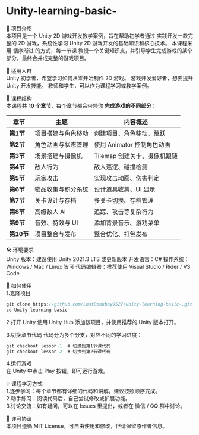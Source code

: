 # Unity-learning-basic-
📌 项目介绍  
本项目是一个 Unity 2D 游戏开发教学案例，旨在帮助初学者通过 实践开发一款完整的 2D 游戏，系统性学习 Unity 2D 游戏开发的基础知识和核心技术。
本课程采用 循序渐进 的方式，每一节课 教授一个关键知识点，并引导学生完成游戏的某个部分，最终合并成完整的游戏项目。

🎯 适用人群  
Unity 初学者，希望学习如何从零开始制作 2D 游戏。
游戏开发爱好者，想要提升 Unity 开发技能。
教师和学生，可以作为课程学习或教学案例。

📂 课程结构  
本课程共 **10 个章节**，每个章节都会带领你 **完成游戏的不同部分**：

| 章节   | 主题                  | 内容概述                     |
|--------|----------------------|----------------------------|
| **第1节**  | 项目搭建与角色移动  | 创建项目、角色移动、跳跃      |
| **第2节**  | 角色动画与状态管理  | 使用 Animator 控制角色动画   |
| **第3节**  | 场景搭建与摄像机    | Tilemap 创建关卡、摄像机跟随 |
| **第4节**  | 敌人行为           | 敌人巡逻、碰撞检测           |
| **第5节**  | 玩家攻击           | 实现攻击动画、伤害判定       |
| **第6节**  | 物品收集与积分系统  | 设计道具收集、UI 显示        |
| **第7节**  | 关卡设计与存档      | 多关卡切换、存档管理         |
| **第8节**  | 高级敌人 AI        | 追踪、攻击等复杂行为         |
| **第9节**  | 音效、特效与 UI    | 添加背景音乐、游戏菜单       |
| **第10节** | 项目整合与发布      | 整合优化、打包发布           |

🛠 环境要求  
Unity 版本：建议使用 Unity 2021.3 LTS 或更新版本
开发语言：C#
操作系统：Windows / Mac / Linux 皆可
代码编辑器：推荐使用 Visual Studio / Rider / VS Code

🚀 如何使用  
1.克隆项目
```csharp
git clone https://github.com/LostBookboy9527/Unity-learning-basic-.git
cd Unity-learning-basic-
```
2.打开 Unity
使用 Unity Hub 添加该项目，并使用推荐的 Unity 版本打开。

3.切换章节代码
代码分为多个分支，对应不同的学习进度：
```csharp
git checkout lesson-1  # 切换到第1节课代码
git checkout lesson-2  # 切换到第2节课代码
```
4.运行游戏  
在 Unity 中点击 Play 按钮，即可运行游戏。  

💡 课程学习方式  
1.逐步学习：每个章节都有详细的代码和讲解，建议按照顺序完成。  
2.动手练习：阅读代码后，自己尝试修改或扩展功能。  
3.讨论交流：如有疑问，可以在 Issues 里提出，或者在 微信 / QQ 群中讨论。

📜 许可协议  
本项目遵循 MIT License，可自由使用和修改，但请保留原作者信息。
